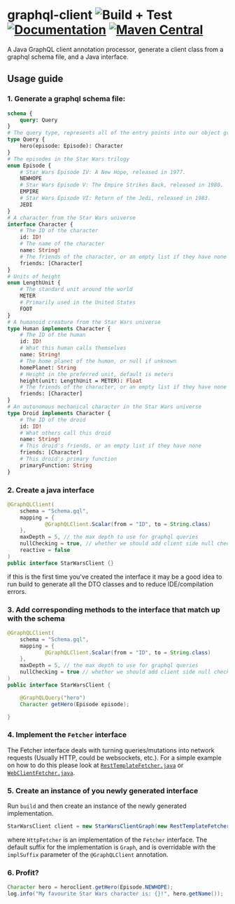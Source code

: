 # graphql-client ![Build + Test](https://github.com/JacobMountain/graphql-client/workflows/Build%20+%20Test/badge.svg) [![Documentation](https://img.shields.io/badge/read%20the-docs-blue)](https://jacobmountain.github.io/graphql-client/#/) [![Maven Central](https://maven-badges.herokuapp.com/maven-central/com.jacobmountain/graphql-java-client/badge.svg)](https://maven-badges.herokuapp.com/maven-central/com.jacobmountain/graphql-java-client)

A Java GraphQL client annotation processor, generate a client class from a graphql schema file, and a Java interface.

## Usage guide
### 1. Generate a graphql schema file:
```GraphQL
schema {
    query: Query
}
# The query type, represents all of the entry points into our object graph
type Query {
    hero(episode: Episode): Character
}
# The episodes in the Star Wars trilogy
enum Episode {
    # Star Wars Episode IV: A New Hope, released in 1977.
    NEWHOPE
    # Star Wars Episode V: The Empire Strikes Back, released in 1980.
    EMPIRE
    # Star Wars Episode VI: Return of the Jedi, released in 1983.
    JEDI
}
# A character from the Star Wars universe
interface Character {
    # The ID of the character
    id: ID!
    # The name of the character
    name: String!
    # The friends of the character, or an empty list if they have none
    friends: [Character]
}
# Units of height
enum LengthUnit {
    # The standard unit around the world
    METER
    # Primarily used in the United States
    FOOT
}
# A humanoid creature from the Star Wars universe
type Human implements Character {
    # The ID of the human
    id: ID!
    # What this human calls themselves
    name: String!
    # The home planet of the human, or null if unknown
    homePlanet: String
    # Height in the preferred unit, default is meters
    height(unit: LengthUnit = METER): Float
    # The friends of the character, or an empty list if they have none
    friends: [Character]
}
# An autonomous mechanical character in the Star Wars universe
type Droid implements Character {
    # The ID of the droid
    id: ID!
    # What others call this droid
    name: String!
    # This droid's friends, or an empty list if they have none
    friends: [Character]
    # This droid's primary function
    primaryFunction: String
}
```

### 2. Create a java interface
```java
@GraphQLClient(
    schema = "Schema.gql",
    mapping = {
            @GraphQLClient.Scalar(from = "ID", to = String.class)
    },
    maxDepth = 5, // the max depth to use for graphql queries
    nullChecking = true, // whether we should add client side null checks,
    reactive = false
)
public interface StarWarsClient {}
```
if this is the first time you've created the interface it may be a good idea to run build to generate all the DTO classes 
and to reduce IDE/compilation errors. 

### 3. Add corresponding methods to the interface that match up with the schema
```java
@GraphQLClient(
    schema = "Schema.gql",
    mapping = {
            @GraphQLClient.Scalar(from = "ID", to = String.class)
    },
    maxDepth = 5, // the max depth to use for graphql queries
    nullChecking = true // whether we should add client side null checks
)
public interface StarWarsClient {

    @GraphQLQuery("hero")
    Character getHero(Episode episode);

}
```
### 4. Implement the `Fetcher` interface
The Fetcher interface deals with turning queries/mutations into network requests (Usually HTTP, could be websockets, etc.). 
For a simple example on how to do this please look at [`RestTemplateFetcher.java`](https://github.com/JacobMountain/graphql-client/blob/develop/example/example-client/src/main/java/co/uk/jacobmountain/fetchers/RestTemplateFetcher.java) 
or [`WebClientFetcher.java`](https://github.com/JacobMountain/graphql-client/blob/develop/example/example-client/src/main/java/co/uk/jacobmountain/fetchers/WebClientFetcher.java).

### 5. Create an instance of you newly generated interface
Run `build` and then create an instance of the newly generated implementation.
```java
StarWarsClient client = new StarWarsClientGraph(new RestTemplateFetcher("http://your.domain.com"));
```
where `HttpFetcher` is an implementation of the `Fetcher` interface. The default suffix for the implementation is `Graph`, 
and is overridable with the `implSuffix` parameter of the `@GraphQLClient` annotation.

### 6. Profit?
```java
Character hero = heroclient.getHero(Episode.NEWHOPE);
log.info("My favourite Star Wars character is: {}!", hero.getName());
```
